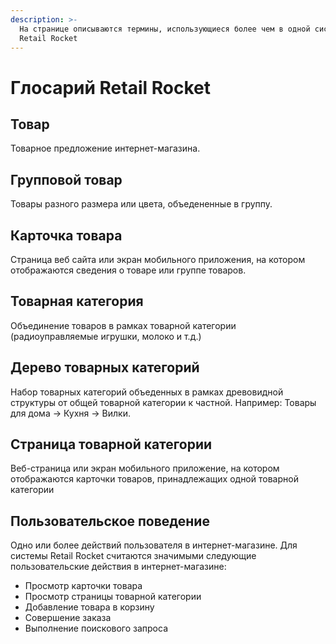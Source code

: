 ```yaml
---
description: >-
  На странице описываются термины, использующиеся более чем в одной системе
  Retail Rocket
---
```


# Глосарий Retail Rocket

## Товар

Товарное предложение интернет-магазина.

## Групповой товар

Товары разного размера или цвета, объедененные в группу.

## Карточка товара

Страница веб сайта или экран мобильного приложения, на котором отображаются сведения о товаре или группе товаров.

## Товарная категория

Объединение товаров в рамках товарной категории \(радиоуправляемые игрушки, молоко и т.д.\)

## Дерево товарных категорий

Набор товарных категорий объеденных в рамках древовидной структуры от общей товарной категории к частной. Например: Товары для дома -&gt; Кухня -&gt; Вилки.

## Страница товарной категории

Веб-страница или экран мобильного приложение, на котором отображаются карточки товаров, принадлежащих одной товарной категории

## Пользовательское поведение

Одно или более действий пользователя в интернет-магазине. Для системы Retail Rocket считаются значимыми следующие пользовательские действия в интернет-магазине:

* Просмотр карточки товара
* Просмотр страницы товарной категории
* Добавление товара в корзину
* Совершение заказа
* Выполнение поискового запроса


